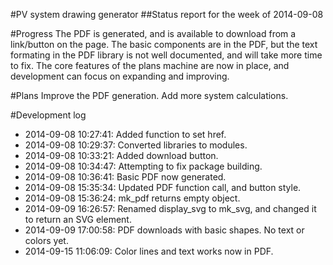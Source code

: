 #PV system drawing generator
##Status report for the week of 2014-09-08

#Progress
The PDF is generated, and is available to download from a link/button on the page. 
The basic components are in the PDF, 
but the text formating in the PDF library is not well documented, and will take more time to fix.
The core features of the plans machine are now in place, and development can focus on expanding and improving.

#Plans
Improve the PDF generation. Add more system calculations.

#Development log
* 2014-09-08 10:27:41: Added function to set href.
* 2014-09-08 10:29:37: Converted libraries to modules.
* 2014-09-08 10:33:21: Added download button.
* 2014-09-08 10:34:47: Attempting to fix package building.
* 2014-09-08 10:36:41: Basic PDF now generated.
* 2014-09-08 15:35:34: Updated PDF function call, and button style.
* 2014-09-08 15:36:24: mk_pdf returns empty object.
* 2014-09-09 16:26:57: Renamed display_svg to mk_svg, and changed it to return an SVG element.
* 2014-09-09 17:00:58: PDF downloads with basic shapes. No text or colors yet.
* 2014-09-15 11:06:09: Color lines and text works now in PDF.
